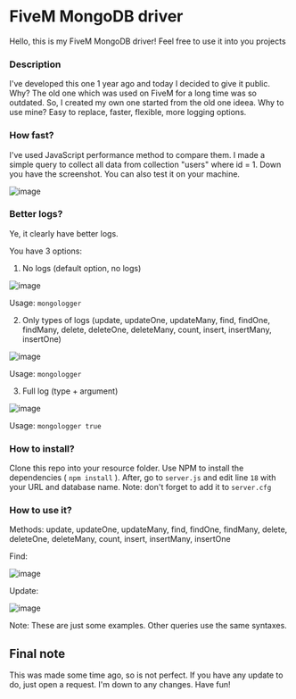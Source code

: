 # FiveM MongoDB driver
Hello, this is my FiveM MongoDB driver!
Feel free to use it into you projects

### Description
I've developed this one 1 year ago and today I decided to give it public.
Why? The old one which was used on FiveM for a long time was so outdated. So, I created my own one started from the old one ideea.
Why to use mine? Easy to replace, faster, flexible, more logging options.

### How fast?
I've used JavaScript performance method to compare them. I made a simple query to collect all data from collection "users" where id = 1. Down you have the screenshot. 
You can also test it on your machine.

![image](https://github.com/cheftheo/mongodb-fivem/assets/46166826/041fa692-5456-41c5-9eab-cfec87f0c035)

### Better logs?
Ye, it clearly have better logs. 

You have 3 options:
1. No logs (default option, no logs)

![image](https://github.com/cheftheo/mongodb-fivem/assets/46166826/818f7173-44b4-4093-b643-ef98fad87686)

Usage: `mongologger`

2. Only types of logs (update, updateOne, updateMany, find, findOne, findMany, delete, deleteOne, deleteMany, count, insert, insertMany, insertOne)
   
![image](https://github.com/cheftheo/mongodb-fivem/assets/46166826/095710c0-1311-46c9-ab61-6c432f58f91b)
   
Usage: `mongologger`

3. Full log (type + argument)
   
![image](https://github.com/cheftheo/mongodb-fivem/assets/46166826/87ed22e5-f54e-4228-8b65-eb55f27ef143)
   
Usage: `mongologger true`

### How to install? 
Clone this repo into your resource folder. Use NPM to install the dependencies ( `npm install` ).
After, go to `server.js` and edit line `18` with your URL and database name.
Note: don't forget to add it to `server.cfg`

### How to use it?

Methods: update, updateOne, updateMany, find, findOne, findMany, delete, deleteOne, deleteMany, count, insert, insertMany, insertOne

Find:

![image](https://github.com/cheftheo/mongodb-fivem/assets/46166826/13cb8d51-c161-444f-a9d4-13c9f544c80b)

Update: 

![image](https://github.com/cheftheo/mongodb-fivem/assets/46166826/4928d9b4-1893-4264-808a-c75dd561ca36)

Note: These are just some examples. Other queries use the same syntaxes. 

## Final note
This was made some time ago, so is not perfect. If you have any update to do, just open a request. I'm down to any changes.
Have fun!

